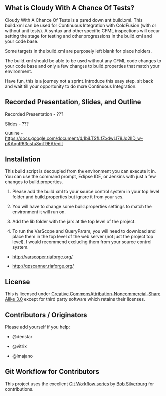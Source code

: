 ## What is Cloudy With A Chance Of Tests?

Cloudy With A Chance Of Tests is a pared down ant build.xml. This build.xml can be used for Continuous Integration with ColdFusion (with or without unit tests). A syntax and other specific CFML inspections will occur setting the stage for testing and other progressions in the build.xml and your code base.

Some targets in the build.xml are purposely left blank for place holders. 

The build.xml should be able to be used without any CFML code changes to your code base and only a few changes to build.properties that match your environment. 

Have fun, this is a journey not a sprint. Introduce this easy step, sit back and wait till your opportunity to do more Continuous Integration.

## Recorded Presentation, Slides, and Outline

Recorded Presentation - ???

Slides - ???

Outline - https://docs.google.com/document/d/1biLTSfLfZxdwLI78Jo2lID_w-pKAqnR63csfu8mT9EA/edit

## Installation

This build script is decoupled from the environment you can execute it in. You can use the command prompt, Eclipse IDE, or Jenkins with just a few changes to build.properties. 

1) Please add the build.xml to your source control system in your top level folder and build.properties but ignore it from your scs. 

2) You will have to change some build.properties settings to match the environment it will run on.

3) Add the lib folder with the jars at the top level of the project. 

4) To run the VarScope and QueryParam, you will need to download and place them in the top level of the web server (not just the project top level). I would recommend excluding them from your source control system.

* http://varscoper.riaforge.org/

* http://qpscanner.riaforge.org/

## License

This is licensed under [Creative CommonsAttribution-Noncommercial-Share Alike 3.0](http://creativecommons.org/licenses/by-nc-sa/3.0/us/) except for third party software which retains their licenses. 

## Contributors / Originators

Please add yourself if you help:

* @denstar

* @vitrix

* @lmajano

## Git Workflow for Contributors

This project uses the excellent [Git Workflow series](http://www.silverwareconsulting.com/index.cfm/Git-Workflow) by [Bob Silverburg](https://github.com/bobsilverberg/) for contributions.